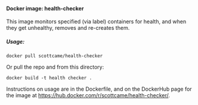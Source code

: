 #### Docker image: health-checker

This image monitors specified (via label) containers for health, and when they get unhealthy, removes and re-creates them.

##### Usage:

`docker pull scottcame/health-checker`

Or pull the repo and from this directory:

`docker build -t health checker .`

Instructions on usage are in the Dockerfile, and on the DockerHub page for the image at https://hub.docker.com/r/scottcame/health-checker/.
